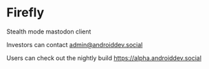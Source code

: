 # Firefly
Stealth mode mastodon client

Investors can contact admin@androiddev.social 

Users can check out the nightly build https://alpha.androiddev.social
